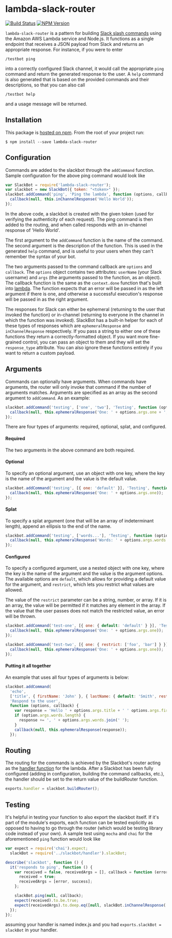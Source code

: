 # lambda-slack-router

[![Build Status](https://travis-ci.org/localytics/lambda-slack-router.svg?branch=master)](https://travis-ci.org/localytics/lambda-slack-router)
[![NPM Version](https://img.shields.io/npm/v/lambda-slack-router.svg)](https://www.npmjs.com/package/lambda-slack-router)

`lambda-slack-router` is a pattern for building [Slack slash commands](https://api.slack.com/slash-commands) using the Amazon AWS Lambda service and Node.js. It functions as a single endpoint that receives a JSON payload from Slack and returns an appropriate response. For instance, if you were to enter

    /testbot ping

into a correctly configured Slack channel, it would call the appropriate `ping` command and return the generated response to the user. A `help` command is also generated that is based on the provided commands and their descriptions, so that you can also call

    /testbot help

and a usage message will be returned.

## Installation

This package is [hosted on npm](https://www.npmjs.com/package/lambda-slack-router). From the root of your project run:

    $ npm install --save lambda-slack-router

## Configuration

Commands are added to the slackbot through the `addCommand` function. Sample configuration for the above ping command would look like

```javascript
var SlackBot = require('lambda-slack-router');
var slackbot = new SlackBot({ token: "<token>" });
slackbot.addCommand('ping', 'Ping the lambda', function (options, callback) {
  callback(null, this.inChannelResponse('Hello World'));
});
```

In the above code, a slackbot is created with the given token (used for verifying the authenticity of each request). The ping command is then added to the routing, and when called responds with an in-channel response of 'Hello World'.

The first argument to the `addCommand` function is the name of the command. The second argument is the description of the function. This is used in the generated `help` command, and is useful to your users when they can't remember the syntax of your bot.

The two arguments passed to the command callback are `options` and `callback`. The `options` object contains two attributes: `userName` (your Slack username) and `args` (the arguments passed to the function, as an object). The callback function is the same as the `context.done` function that's built into [lambda](http://docs.aws.amazon.com/lambda/latest/dg/nodejs-prog-model-context.html). The function expects that an error will be passed in as the left argument if there is one, and otherwise a successful execution's response will be passed in as the right argument.

The responses for Slack can either be ephemeral (returning to the user that invoked the function) or in-channel (returning to everyone in the channel in which the function was invoked). SlackBot has a built-in helper for each of these types of responses which are `ephemeralResponse` and `inChannelResponse` respectively. If you pass a string to either one of these functions they return a correctly-formatted object. If you want more fine-grained control, you can pass an object to them and they will set the `response_type` attribute. You can also ignore these functions entirely if you want to return a custom payload.

## Arguments

Commands can optionally have arguments. When commands have arguments, the router will only invoke that command if the number of arguments matches. Arguments are specified as an array as the second argument to `addCommand`. As an example:

```javascript
slackbot.addCommand('testing', ['one', 'two'], 'Testing', function (options, callback) {
  callback(null, this.ephemeralResponse('One: ' + options.args.one + ', Two: ' + options.args.two));
});
```

There are four types of arguments: required, optional, splat, and configured.

#### Required

The two arguments in the above command are both required.

#### Optional

To specify an optional argument, use an object with one key, where the key is the name of the argument and the value is the default value.

```javascript
slackbot.addCommand('testing', [{ one: 'default' }], 'Testing', function (options, callback) {
  callback(null, this.ephemeralResponse('One: ' + options.args.one));
});
```

#### Splat

To specify a splat argument (one that will be an array of indeterminant length), append an ellipsis to the end of the name.

```javascript
slackbot.addCommand('testing', ['words...'], 'Testing', function (options, callback) {
  callback(null, this.ephemeralResponse('Words: ' + options.args.words.join(' ')));
});
```

#### Configured

To specify a configured argument, use a nested object with one key, where the key is the name of the argument and the value is the argument options. The available options are `default`, which allows for providing a default value for the argument, and `restrict`, which lets you restrict what values are allowed.

The value of the `restrict` parameter can be a string, number, or array. If it is an array, the value will be permitted if it matches any element in the array. If the value that the user passes does not match the restricted value, an error will be thrown.

```javascript
slackbot.addCommand('test-one', [{ one: { default: 'default' } }], 'Testing', function (options, callback) {
  callback(null, this.ephemeralResponse('One: ' + options.args.one));
});

slackbot.addCommand('test-two', [{ one: { restrict: ['foo', 'bar'] } }], 'Testing', function (options, callback) {
  callback(null, this.ephemeralResponse('One: ' + options.args.one));
});
```

#### Putting it all together

An example that uses all four types of arguments is below:

```javascript
slackbot.addCommand(
  'echo',
  ['title', { firstName: 'John' }, { lastName: { default: 'Smith', restrict: ['Jones', 'Smith'] } } 'words...'],
  'Respond to the user',
  function (options, callback) {
    var response = 'Hello ' + options.args.title + ' ' options.args.firstName + ' ' + options.args.lastName;
    if (option.args.words.length) {
      response += ', ' + options.args.words.join(' ');
    }
    callback(null, this.ephemeralResponse(response));
  });
```

## Routing

The routing for the commands is achieved by the Slackbot's router acting as the [handler function](http://docs.aws.amazon.com/lambda/latest/dg/nodejs-prog-model-handler.html) for the lambda. After a Slackbot has been fully configured (adding in configuration, building the command callbacks, etc.), the handler should be set to the return value of the buildRouter function.

```javascript
exports.handler = slackbot.buildRouter();
```

## Testing

It's helpful in testing your function to also export the slackbot itself. If it's part of the module's exports, each function can be tested explicitly as opposed to having to go through the router (which would be testing library code instead of your own). A sample test using `mocha` and `chai` for the aforementioned `ping` function would look like

```javascript
var expect = require('chai').expect;
  slackBot = require('../slackbot/handler').slackBot;

describe('slackbot', function () {
  it('responds to ping', function () {
    var received = false, receivedArgs = [], callback = function (error, success) {
      received = true;
      receivedArgs = [error, success];
    };

    slackBot.ping(null, callback);
    expect(received).to.be.true;
    expect(receivedArgs).to.deep.eq([null, slackBot.inChannelResponse('Hello World')]);
  });
});
```

assuming your handler is named index.js and you had `exports.slackBot = slackBot` in your handler.
